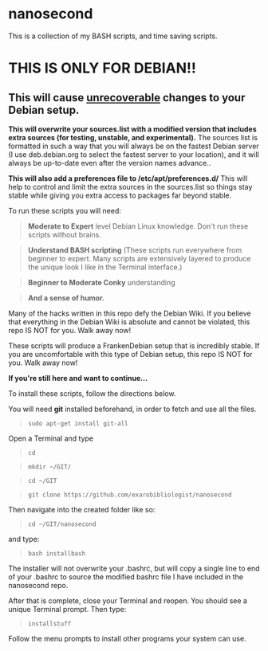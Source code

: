 nanosecond
==========
This is a collection of my BASH scripts, and time saving scripts.

<h1>THIS IS ONLY FOR DEBIAN!!</h1>

<h2>This will cause <u>unrecoverable</u> changes to your Debian setup.</h2>

<b>This will overwrite your sources.list with a modified version that includes extra sources (for testing, unstable, and experimental).</b> The sources list is formatted in such a 
way that you will always be on the fastest Debian server (I use deb.debian.org to select the fastest server to your location), and it will always be up-to-date even after the version 
names advance..

<b>This will also add a preferences file to /etc/apt/preferences.d/</b> This will help to control and limit the extra sources in the sources.list so things stay stable while giving you 
extra access to packages far beyond stable.

To run these scripts you will need:
<blockquote><b>Moderate to Expert</b> level Debian Linux knowledge. Don't run these scripts without brains.</blockquote>
<blockquote><b>Understand BASH scripting</b> (These scripts run everywhere from beginner to expert. Many scripts are extensively layered to produce the unique look I like in the Terminal 
interface.)</blockquote>
<blockquote><b>Beginner to Moderate Conky</b> understanding</blockquote>
<blockquote><b>And a sense of humor.</b></blockquote>

Many of the hacks written in this repo defy the Debian Wiki. If you believe that everything in the Debian Wiki is absolute and cannot be violated, this repo IS 
NOT for you. Walk away now!

These scripts will produce a FrankenDebian setup that is incredibly stable. If you are uncomfortable with this type of Debian setup, this repo IS NOT for you. Walk away now!

<b>If you're still here and want to continue...</b>

To install these scripts, follow the directions below.

You will need <b>git</b> installed beforehand, in order to fetch and use all the files.

<blockquote><code>sudo apt-get install git-all</code></blockquote>

Open a Terminal and type
<blockquote><code>cd</code></blockquote>
<blockquote><code>mkdir ~/GIT/</code></blockquote>
<blockquote><code>cd ~/GIT</code></blockquote>
<blockquote><code>git clone https://github.com/exarobibliologist/nanosecond</code></blockquote>

Then navigate into the created folder like so:
<blockquote><code>cd ~/GIT/nanosecond</code></blockquote>

and type:
<blockquote><code>bash installbash</code></blockquote>

The installer will not overwrite your .bashrc, but will copy a single line to end of your .bashrc to source the modified bashrc file I have included in the nanosecond repo.

After that is complete, close your Terminal and reopen.
You should see a unique Terminal prompt.
Then type:

<blockquote><code>installstuff</code></blockquote>

Follow the menu prompts to install other programs your system can use.
